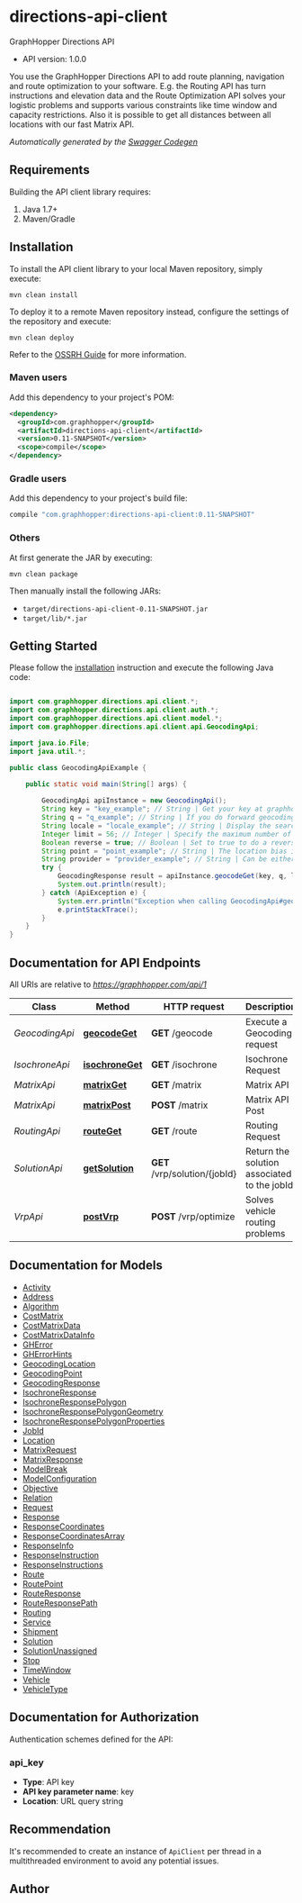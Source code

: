 # directions-api-client

GraphHopper Directions API
- API version: 1.0.0

You use the GraphHopper Directions API to add route planning, navigation and route optimization to your software. E.g. the Routing API has turn instructions and elevation data and the Route Optimization API solves your logistic problems and supports various constraints like time window and capacity restrictions. Also it is possible to get all distances between all locations with our fast Matrix API.


*Automatically generated by the [Swagger Codegen](https://github.com/swagger-api/swagger-codegen)*


## Requirements

Building the API client library requires:
1. Java 1.7+
2. Maven/Gradle

## Installation

To install the API client library to your local Maven repository, simply execute:

```shell
mvn clean install
```

To deploy it to a remote Maven repository instead, configure the settings of the repository and execute:

```shell
mvn clean deploy
```

Refer to the [OSSRH Guide](http://central.sonatype.org/pages/ossrh-guide.html) for more information.

### Maven users

Add this dependency to your project's POM:

```xml
<dependency>
  <groupId>com.graphhopper</groupId>
  <artifactId>directions-api-client</artifactId>
  <version>0.11-SNAPSHOT</version>
  <scope>compile</scope>
</dependency>
```

### Gradle users

Add this dependency to your project's build file:

```groovy
compile "com.graphhopper:directions-api-client:0.11-SNAPSHOT"
```

### Others

At first generate the JAR by executing:

```shell
mvn clean package
```

Then manually install the following JARs:

* `target/directions-api-client-0.11-SNAPSHOT.jar`
* `target/lib/*.jar`

## Getting Started

Please follow the [installation](#installation) instruction and execute the following Java code:

```java

import com.graphhopper.directions.api.client.*;
import com.graphhopper.directions.api.client.auth.*;
import com.graphhopper.directions.api.client.model.*;
import com.graphhopper.directions.api.client.api.GeocodingApi;

import java.io.File;
import java.util.*;

public class GeocodingApiExample {

    public static void main(String[] args) {
        
        GeocodingApi apiInstance = new GeocodingApi();
        String key = "key_example"; // String | Get your key at graphhopper.com
        String q = "q_example"; // String | If you do forward geocoding, then this would be a textual description of the address you are looking for
        String locale = "locale_example"; // String | Display the search results for the specified locale. Currently French (fr), English (en), German (de) and Italian (it) are supported. If the locale wasn't found the default (en) is used.
        Integer limit = 56; // Integer | Specify the maximum number of returned results
        Boolean reverse = true; // Boolean | Set to true to do a reverse Geocoding request, see point parameter
        String point = "point_example"; // String | The location bias in the format 'latitude,longitude' e.g. point=45.93272,11.58803
        String provider = "provider_example"; // String | Can be either, default, nominatim, opencagedata
        try {
            GeocodingResponse result = apiInstance.geocodeGet(key, q, locale, limit, reverse, point, provider);
            System.out.println(result);
        } catch (ApiException e) {
            System.err.println("Exception when calling GeocodingApi#geocodeGet");
            e.printStackTrace();
        }
    }
}

```

## Documentation for API Endpoints

All URIs are relative to *https://graphhopper.com/api/1*

Class | Method | HTTP request | Description
------------ | ------------- | ------------- | -------------
*GeocodingApi* | [**geocodeGet**](docs/GeocodingApi.md#geocodeGet) | **GET** /geocode | Execute a Geocoding request
*IsochroneApi* | [**isochroneGet**](docs/IsochroneApi.md#isochroneGet) | **GET** /isochrone | Isochrone Request
*MatrixApi* | [**matrixGet**](docs/MatrixApi.md#matrixGet) | **GET** /matrix | Matrix API
*MatrixApi* | [**matrixPost**](docs/MatrixApi.md#matrixPost) | **POST** /matrix | Matrix API Post
*RoutingApi* | [**routeGet**](docs/RoutingApi.md#routeGet) | **GET** /route | Routing Request
*SolutionApi* | [**getSolution**](docs/SolutionApi.md#getSolution) | **GET** /vrp/solution/{jobId} | Return the solution associated to the jobId
*VrpApi* | [**postVrp**](docs/VrpApi.md#postVrp) | **POST** /vrp/optimize | Solves vehicle routing problems


## Documentation for Models

 - [Activity](docs/Activity.md)
 - [Address](docs/Address.md)
 - [Algorithm](docs/Algorithm.md)
 - [CostMatrix](docs/CostMatrix.md)
 - [CostMatrixData](docs/CostMatrixData.md)
 - [CostMatrixDataInfo](docs/CostMatrixDataInfo.md)
 - [GHError](docs/GHError.md)
 - [GHErrorHints](docs/GHErrorHints.md)
 - [GeocodingLocation](docs/GeocodingLocation.md)
 - [GeocodingPoint](docs/GeocodingPoint.md)
 - [GeocodingResponse](docs/GeocodingResponse.md)
 - [IsochroneResponse](docs/IsochroneResponse.md)
 - [IsochroneResponsePolygon](docs/IsochroneResponsePolygon.md)
 - [IsochroneResponsePolygonGeometry](docs/IsochroneResponsePolygonGeometry.md)
 - [IsochroneResponsePolygonProperties](docs/IsochroneResponsePolygonProperties.md)
 - [JobId](docs/JobId.md)
 - [Location](docs/Location.md)
 - [MatrixRequest](docs/MatrixRequest.md)
 - [MatrixResponse](docs/MatrixResponse.md)
 - [ModelBreak](docs/ModelBreak.md)
 - [ModelConfiguration](docs/ModelConfiguration.md)
 - [Objective](docs/Objective.md)
 - [Relation](docs/Relation.md)
 - [Request](docs/Request.md)
 - [Response](docs/Response.md)
 - [ResponseCoordinates](docs/ResponseCoordinates.md)
 - [ResponseCoordinatesArray](docs/ResponseCoordinatesArray.md)
 - [ResponseInfo](docs/ResponseInfo.md)
 - [ResponseInstruction](docs/ResponseInstruction.md)
 - [ResponseInstructions](docs/ResponseInstructions.md)
 - [Route](docs/Route.md)
 - [RoutePoint](docs/RoutePoint.md)
 - [RouteResponse](docs/RouteResponse.md)
 - [RouteResponsePath](docs/RouteResponsePath.md)
 - [Routing](docs/Routing.md)
 - [Service](docs/Service.md)
 - [Shipment](docs/Shipment.md)
 - [Solution](docs/Solution.md)
 - [SolutionUnassigned](docs/SolutionUnassigned.md)
 - [Stop](docs/Stop.md)
 - [TimeWindow](docs/TimeWindow.md)
 - [Vehicle](docs/Vehicle.md)
 - [VehicleType](docs/VehicleType.md)


## Documentation for Authorization

Authentication schemes defined for the API:
### api_key

- **Type**: API key
- **API key parameter name**: key
- **Location**: URL query string


## Recommendation

It's recommended to create an instance of `ApiClient` per thread in a multithreaded environment to avoid any potential issues.

## Author



